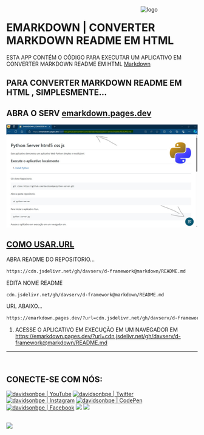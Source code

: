 <img src="https://emarkdown.pages.dev/d-framework/icon/512/favicon.png" min-width="150px" max-width="150px" width="150px" align="right" alt="logo">

# EMARKDOWN | CONVERTER MARKDOWN README EM HTML

ESTA APP CONTÉM O CÓDIGO PARA EXECUTAR UM APLICATIVO EM CONVERTER MARKDOWN README EM HTML [Markdown][emarkdown.pages.dev]

[emarkdown.pages.dev]: https://emarkdown.pages.dev

PARA CONVERTER MARKDOWN README EM HTML , SIMPLESMENTE...
----------

ABRA O SERV [emarkdown.pages.dev][emarkdown.pages.dev]
----------

[![CONVERTER MARKDOWN](https://raw.githubusercontent.com/davserv/d-framework/markdown/img.jpg)](https://emarkdown.pages.dev/?url=cdn.jsdelivr.net/gh/davserv/d-framework@markdown/README.md)

[COMO USAR.URL](#UsarURL)
----------


ABRA README DO REPOSITORIO...
```bash
https://cdn.jsdelivr.net/gh/davserv/d-framework@markdown/README.md

```

EDITA NOME README

```bash
cdn.jsdelivr.net/gh/davserv/d-framework@markdown/README.md

```

URL ABAIXO...
```bash
https://emarkdown.pages.dev/?url=cdn.jsdelivr.net/gh/davserv/d-framework@markdown/README.md

```

1. ACESSE O APLICATIVO EM EXECUÇÃO EM UM NAVEGADOR EM <https://emarkdown.pages.dev/?url=cdn.jsdelivr.net/gh/davserv/d-framework@markdown/README.md>
--------

<br />

## CONECTE-SE COM NÓS:

[<img height="30" src="https://img.shields.io/badge/YouTube-FF0000?style=for-the-badge&logo=youtube&logoColor=white" alt="davidsonbpe | YouTube" />][youtube]
[<img height="30" src="https://img.shields.io/badge/Twitter-1DA1F2?style=for-the-badge&logo=twitter&logoColor=white" alt="davidsonbpe | Twitter" />][twitter]
[<img height="30" src="https://img.shields.io/badge/Instagram-E4405F?style=for-the-badge&logo=instagram&logoColor=white" alt="davidsonbpe | Instagram" />][instagram]
[<img height="30" src="https://img.shields.io/badge/CodePen-003333?style=for-the-badge&logo=CodePen&logoColor=white" alt="davidsonbpe | CodePen" />][CodePen]
[<img height="30" src="https://img.shields.io/badge/Facebook-1877F2?style=for-the-badge&logo=facebook&logoColor=white" alt="davidsonbpe | Facebook" />][facebook]
<a href="mailto:dev7.capital366@passinbox.com" alt="Email">
<img height="30" src="https://img.shields.io/badge/Email-D14836?style=for-the-badge&logo=Minutemailer&logoColor=white" /></a>
<a href="https://br.pinterest.com/davidsonbpe/" alt="Pinterest">
<img height="30" src="https://img.shields.io/badge/Pinterest-FF0000?style=for-the-badge&logo=Pinterest&logoColor=white" /></a>

<br />

<a href="https://dav7.pages.dev/" align="right" alt="Visitor count">
<img height="30" src="https://profile-counter.glitch.me/davserv/count.svg" /></a>

<br />


[twitter]: https://twitter.com/davidsonbpe
[youtube]: https://www.youtube.com/channel/UCHqvw9v2Fp6o006lUskoigg/
[instagram]: https://www.instagram.com/davidsonbpe/
[facebook]: https://www.facebook.com/decomrradio/
[CodePen]: https://codepen.io/davidsonbpe/
